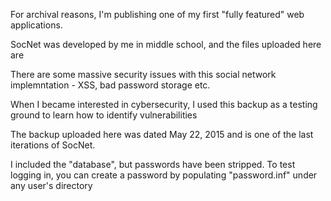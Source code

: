 For archival reasons, I'm publishing one of my first "fully featured" web applications. 

SocNet was developed by me in middle school, and the files uploaded here are 

There are some massive security issues with this social network implemntation - XSS, bad password storage etc. 

When I became interested in cybersecurity, I used this backup as a testing ground to learn how to identify vulnerabilities

The backup uploaded here was dated May 22, 2015 and is one of the last iterations of SocNet. 

I included the "database", but passwords have been stripped. To test logging in, you can create a password by populating "password.inf" under any user's directory
